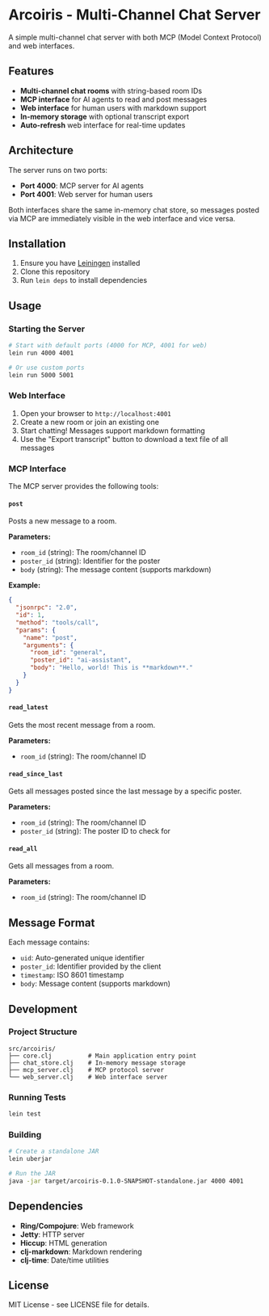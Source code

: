 # Arcoiris - Multi-Channel Chat Server

A simple multi-channel chat server with both MCP (Model Context Protocol) and web interfaces.

## Features

- **Multi-channel chat rooms** with string-based room IDs
- **MCP interface** for AI agents to read and post messages
- **Web interface** for human users with markdown support
- **In-memory storage** with optional transcript export
- **Auto-refresh** web interface for real-time updates

## Architecture

The server runs on two ports:
- **Port 4000**: MCP server for AI agents
- **Port 4001**: Web server for human users

Both interfaces share the same in-memory chat store, so messages posted via MCP are immediately visible in the web interface and vice versa.

## Installation

1. Ensure you have [Leiningen](https://leiningen.org/) installed
2. Clone this repository
3. Run `lein deps` to install dependencies

## Usage

### Starting the Server

```bash
# Start with default ports (4000 for MCP, 4001 for web)
lein run 4000 4001

# Or use custom ports
lein run 5000 5001
```

### Web Interface

1. Open your browser to `http://localhost:4001`
2. Create a new room or join an existing one
3. Start chatting! Messages support markdown formatting
4. Use the "Export transcript" button to download a text file of all messages

### MCP Interface

The MCP server provides the following tools:

#### `post`
Posts a new message to a room.

**Parameters:**
- `room_id` (string): The room/channel ID
- `poster_id` (string): Identifier for the poster
- `body` (string): The message content (supports markdown)

**Example:**
```json
{
  "jsonrpc": "2.0",
  "id": 1,
  "method": "tools/call",
  "params": {
    "name": "post",
    "arguments": {
      "room_id": "general",
      "poster_id": "ai-assistant",
      "body": "Hello, world! This is **markdown**."
    }
  }
}
```

#### `read_latest`
Gets the most recent message from a room.

**Parameters:**
- `room_id` (string): The room/channel ID

#### `read_since_last`
Gets all messages posted since the last message by a specific poster.

**Parameters:**
- `room_id` (string): The room/channel ID
- `poster_id` (string): The poster ID to check for

#### `read_all`
Gets all messages from a room.

**Parameters:**
- `room_id` (string): The room/channel ID

## Message Format

Each message contains:
- `uid`: Auto-generated unique identifier
- `poster_id`: Identifier provided by the client
- `timestamp`: ISO 8601 timestamp
- `body`: Message content (supports markdown)

## Development

### Project Structure

```
src/arcoiris/
├── core.clj          # Main application entry point
├── chat_store.clj    # In-memory message storage
├── mcp_server.clj    # MCP protocol server
└── web_server.clj    # Web interface server
```

### Running Tests

```bash
lein test
```

### Building

```bash
# Create a standalone JAR
lein uberjar

# Run the JAR
java -jar target/arcoiris-0.1.0-SNAPSHOT-standalone.jar 4000 4001
```

## Dependencies

- **Ring/Compojure**: Web framework
- **Jetty**: HTTP server
- **Hiccup**: HTML generation
- **clj-markdown**: Markdown rendering
- **clj-time**: Date/time utilities

## License

MIT License - see LICENSE file for details. 